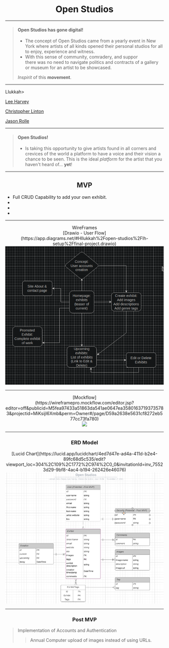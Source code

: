 # <h1><b><div align="center">Open Studios</div></b></h1>

---
  
> #### Open Studios has gone digital!
>
> - The concept of Open Studios came from a yearly event in New York where artists of all kinds opened their personal studios for all to enjoy, experience and witness. 
> - With this sense of community, comradery, and suppor <br> 
    there was no need to navigate politics and contracts of a gallery or museum for an artist to be showcased.
>  
>*Inspirit* of this **movement**.

---


<div align="center><a href="https://www.github.com/llukkah">Llukkah</a>></div>
  
  [Lee Harvey](https://github.com/VirtDev337)
  
  [Christopher Linton](https://github.com/Kwyjib0)
  
  [Jason Rolle](https://github.com/JasonRolle1990)

  
 ---
  
> #### Open Studios!
>
> - Is taking this opportunity to give artists found in all corners and crevices of the world a platform to have a voice and their vision a chance to be seen.
> This is the ideal *platform* for the artist that you haven't heard of... **yet**!
>
>
---
  
 ## <div align="center">MVP</div>

- Full CRUD Capability to add your own exhibit.
- 
- 
- 

---

<div align="center">WireFrames</div>

<div align="center">[Drawio - User Flow]</div>
  
<div align="center">(https://app.diagrams.net/#Hllukkah%2Fopen-studios%2Flh-setup%2Ffinal-project.drawio)</div>

<div align="center"><img src="Site-Flow.png"/></div>

---

<div align="center">[Mockflow]</div>
  
<div align="center">(https://wireframepro.mockflow.com/editor.jsp?editor=off&publicid=M5fea97433a51863da541ae0647ea35801637193735783&projectid=MiKsijI6Xmb&perm=Owner#/page/D59a2638e5631cf8272eb577cc73fa780)</div>

<div align="center"><img src="mockflow.png"/></div>

---

<div align="center"><h3> ERD Model </h3></div>

<div align="center">[Lucid Chart](https://lucid.app/lucidchart/4ed7d47e-ad4a-411d-b2e4-89fc68d5c535/edit?viewport_loc=304%2C109%2C1772%2C974%2C0_0&invitationId=inv_75523d29-9bf8-4ac4-b194-262426e46076)</div>

<div align="center"><img src="ERD-Flow.png"/></div>
  
--- 
  
<div align="center"><h3> Post MVP </h3></div>
  
>Implementation of Accounts and Authentication
>
>>Annual Computer upload of images instead of using URLs.
